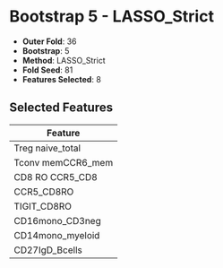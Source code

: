 # Bootstrap 5 - LASSO_Strict

- **Outer Fold**: 36
- **Bootstrap**: 5
- **Method**: LASSO_Strict
- **Fold Seed**: 81
- **Features Selected**: 8

## Selected Features

| Feature |
|---------|
| Treg naive_total |
| Tconv memCCR6_mem |
| CD8 RO CCR5_CD8 |
| CCR5_CD8RO |
| TIGIT_CD8RO |
| CD16mono_CD3neg |
| CD14mono_myeloid |
| CD27IgD_Bcells |
